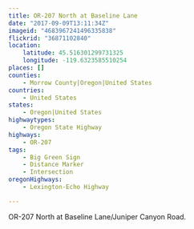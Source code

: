 ```yaml
---
title: OR-207 North at Baseline Lane
date: "2017-09-09T13:11:34Z"
imageid: "4683967241496335838"
flickrid: "36871102840"
location:
    latitude: 45.516301299731325
    longitude: -119.6323585510254
places: []
counties:
    - Morrow County|Oregon|United States
countries:
    - United States
states:
    - Oregon|United States
highwaytypes:
    - Oregon State Highway
highways:
    - OR-207
tags:
    - Big Green Sign
    - Distance Marker
    - Intersection
oregonHighways:
    - Lexington-Echo Highway

---
```

OR-207 North at Baseline Lane/Juniper Canyon Road. 